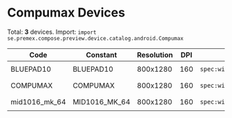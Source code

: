 # Compumax Devices

Total: **3** devices. Import: `import se.premex.compose.preview.device.catalog.android.Compumax`

| Code | Constant | Resolution | DPI | Compose Spec | Preview Usage |
|------|----------|------------|-----|-------------|---------------|
| BLUEPAD10 | BLUEPAD10 | 800x1280 | 160 | `spec:width=800px,height=1280px,dpi=160` | `@Preview(device = Compumax.BLUEPAD10)` |
| COMPUMAX | COMPUMAX | 800x1280 | 160 | `spec:width=800px,height=1280px,dpi=160` | `@Preview(device = Compumax.COMPUMAX)` |
| mid1016_mk_64 | MID1016_MK_64 | 800x1280 | 160 | `spec:width=800px,height=1280px,dpi=160` | `@Preview(device = Compumax.MID1016_MK_64)` |

<!-- Generated automatically. Do not edit manually. -->
